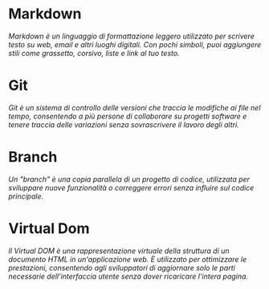 # Markdown
*Markdown è un linguaggio di formattazione leggero utilizzato per scrivere testo su web, email e altri luoghi digitali. Con pochi simboli, puoi aggiungere stili come grassetto, corsivo, liste e link al tuo testo.*
# Git
*Git è un sistema di controllo delle versioni che traccia le modifiche ai file nel tempo, consentendo a più persone di collaborare su progetti software e tenere traccia delle variazioni senza sovrascrivere il lavoro degli altri.* 
# Branch
*Un "branch" è una copia parallela di un progetto di codice, utilizzata per sviluppare nuove funzionalità o correggere errori senza influire sul codice principale.*
# Virtual Dom
*Il Virtual DOM è una rappresentazione virtuale della struttura di un documento HTML in un'applicazione web. È utilizzato per ottimizzare le prestazioni, consentendo agli sviluppatori di aggiornare solo le parti necessarie dell'interfaccia utente senza dover ricaricare l'intera pagina.*